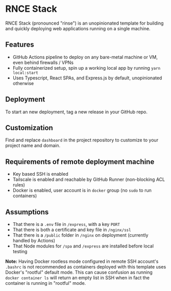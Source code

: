 # RNCE Stack

RNCE Stack (pronounced "rinse") is an unopinionated template for building and quickly deploying web applications running on a single machine.

## Features
- GitHub Actions pipeline to deploy on any bare-metal machine or VM, even behind firewalls / VPNs
- Fully containerized setup, spin up a working local app by running `yarn local:start`
- Uses Typescript, React SPAs, and Express.js by default, unopinionated otherwise

## Deployment
To start an new deployment, tag a new release in your GitHub repo.

## Customization
Find and replace `dashboard` in the project repository to customize to your project name and domain.

## Requirements of remote deployment machine
- Key based SSH is enabled
- Tailscale is enabled and reachable by GitHub Runner (non-blocking ACL rules)
- Docker is enabled, user account is in `docker` group (no `sudo` to run containers)

## Assumptions
- That there is a `.env` file in `/express`, with a key `PORT`
- That there is both a certificate and key file in `/nginx/ssl`
- That there is a `/public` folder in `/nginx` on deployment (currently handled by Actions)
- That Node modules for `/spa` and `/express` are installed before local testing

**Note:** Having Docker rootless mode configured in remote SSH account's `.bashrc` is not recommended as containers deployed with this template uses Docker's "rootful" default mode. This can cause confusion as running `docker container ls` will return an empty list in SSH when in fact the container is running in "rootful" mode.
